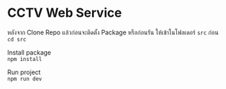 # CCTV Web Service

หลังจาก Clone Repo แล้วก่อนจะติดตั้ง Package หรือก่อนรัน ให้เข้าในโฟลเดอร์ ```src``` ก่อน<br>
```cd src```

Install package<br>
```npm install```

Run project<br>
```npm run dev```
